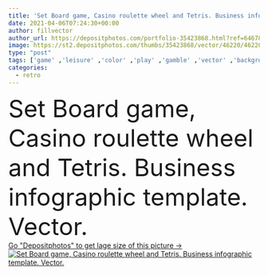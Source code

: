 ```yaml
---
title: 'Set Board game, Casino roulette wheel and Tetris. Business infographic template. Vector.'
date: 2021-04-06T07:24:30+00:00
author: fillvector
author_url: https://depositphotos.com/portfolio-35423868.html?ref=64678756
image: https://st2.depositphotos.com/thumbs/35423868/vector/46220/462201320/api_thumb_450.jpg?forcejpeg=true
type: "post"
tags: ['game' ,'leisure' ,'color' ,'play' ,'gamble' ,'vector' ,'background' ,'colorful' ,'object' ,'gambling' ,'graphic' ,'illustration' ,'design' ,'isolated' ,'path' ,'business' ,'sign' ,'people' ,'success' ,'risk' ,'board' ,'technology' ,'old' ,'retro' ,'vintage' ,'children' ,'classic' ,'icon' ,'button' ,'device' ,'portable' ,'digital' ,'way' ,'step' ,'casino' ,'luck' ,'wheel' ,'video' ,'win' ,'puzzle' ,'chance' ,'fortune' ,'lucky' ,'vegas' ,'console' ,'gaming' ,'infographic' ]
categories: 
  - retro
---
```

<div aling="center">
            <font size="60"> Set Board game, Casino roulette wheel and Tetris. Business infographic template. Vector.</font>   
</div>
<div>
    <a href='https://st2.depositphotos.com/thumbs/35423868/vector/46220/462201320/api_thumb_450.jpg?forcejpeg=true?ref=64678756' target=_blank > Go "Depositphotos" to get lage size of this picture ->
        <img href='https://st2.depositphotos.com/thumbs/35423868/vector/46220/462201320/api_thumb_450.jpg?forcejpeg=true?ref=64678756' src='https://st2.depositphotos.com/35423868/46220/v/950/depositphotos_462201320-stock-illustration-set-board-game-casino-roulette.jpg?forcejpeg=true' alt='Set Board game, Casino roulette wheel and Tetris. Business infographic template. Vector.' >
    </a>
</div>
